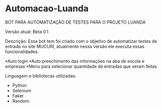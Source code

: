 # Automacao-Luanda
BOT PARA AUTOMATIZAÇÃO DE TESTES PARA O PROJETO LUANDA

Versão atual: Beta 0.1

Descrição: 
Esse bot tem foi criado com o objetivo de automatizar testes de entrada no site MUCURI, atualmente nessa versão ele executa essas funcionalidades:

•Auto login
•Auto preechimento das informações na aba de escola e empresas 
•Menu para selecionar quantidade de entradas que seram feitas


Linguagem e bibliotecas utilizadas: 

- Python
- Selenium
- Faker 
- Random
